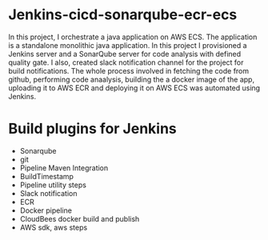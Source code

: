 # Jenkins-cicd-sonarqube-ecr-ecs
In this project, I orchestrate a java application on AWS ECS. 
The application is a standalone monolithic java application. 
In this project I provisioned a Jenkins server and a SonarQube server for code analysis with defined quality gate. 
I also, created slack notification channel for the project for build notifications. 
The whole process involved in fetching the code from github, performing code anaalysis, building the a docker image of the app, uploading it to AWS ECR and deploying it on AWS ECS was automated using Jenkins. 

# Build plugins for Jenkins
* Sonarqube
* git
* Pipeline Maven Integration
* BuildTimestamp
* Pipeline utility steps
* Slack notification
* ECR
* Docker pipeline
* CloudBees docker build and publish
* AWS sdk, aws steps
